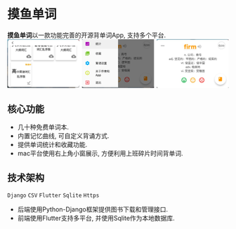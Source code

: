 # 摸鱼单词
**摸鱼单词**以一款功能完善的开源背单词App, 支持多个平台.
![示例图片](./sample.jpg)

## 核心功能
- 几十种免费单词本.
- 内置记忆曲线, 可自定义背诵方式.
- 提供单词统计和收藏功能.
- mac平台使用右上角小窗展示, 方便利用上班碎片时间背单词.

## 技术架构
`Django` `CSV` `Flutter` `Sqlite` `Https`
- 后端使用Python-Django框架提供图书下载和管理接口.
- 前端使用Flutter支持多平台, 并使用Sqlite作为本地数据库.

